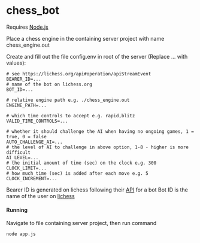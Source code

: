 # chess_bot
Requires [Node.js](https://nodejs.org)

Place a chess engine in the containing server project with name chess_engine.out

Create and fill out the file config.env in root of the server (Replace ... with values):
```properties
# see https://lichess.org/api#operation/apiStreamEvent
BEARER_ID=...
# name of the bot on lichess.org
BOT_ID=...

# relative engine path e.g. ./chess_engine.out
ENGINE_PATH=...

# which time controls to accept e.g. rapid,blitz
VALID_TIME_CONTROLS=...

# whether it should challenge the AI when having no ongoing games, 1 = true, 0 = false
AUTO_CHALLENGE_AI=...
# the level of AI to challenge in above option, 1-8 - higher is more difficult
AI_LEVEL=...
# the initial amount of time (sec) on the clock e.g. 300
CLOCK_LIMIT=...
# how much time (sec) is added after each move e.g. 5
CLOCK_INCREMENT=...
```
Bearer ID is generated on lichess following their [API](https://lichess.org/api#operation/botAccountUpgrade) for a bot
Bot ID is the name of the user on [lichess](https://lichess.org)

#### Running
Navigate to file containing server project, then run command
``` 
node app.js
```
